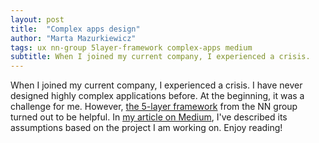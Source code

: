 ```yaml
---
layout: post
title:  "Complex apps design"
author: "Marta Mazurkiewicz"
tags: ux nn-group 5layer-framework complex-apps medium
subtitle: When I joined my current company, I experienced a crisis.
---
```


When I joined my current company, I experienced a crisis. I have never designed highly complex applications before. At the beginning, it was a challenge for me. However, [the 5-layer framework](https://www.nngroup.com/articles/complex-application-design-framework/) from the NN group turned out to be helpful. In [my article on Medium](https://medium.com/bigpicture-one/how-to-handle-complexity-in-complex-applications-5220d0a6c82e), I've described its assumptions based on the project I am working on. Enjoy reading!
